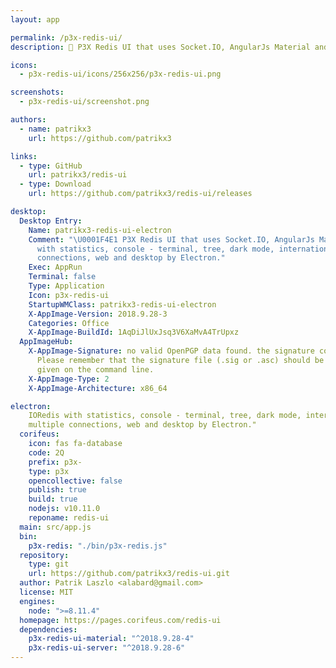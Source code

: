 ```yaml
---
layout: app

permalink: /p3x-redis-ui/
description: 📡 P3X Redis UI that uses Socket.IO, AngularJs Material and IORedis with statistics, console - terminal, tree, dark mode, internationalization, multiple connections, web and desktop by Electron.

icons:
  - p3x-redis-ui/icons/256x256/p3x-redis-ui.png

screenshots:
  - p3x-redis-ui/screenshot.png

authors:
  - name: patrikx3
    url: https://github.com/patrikx3

links:
  - type: GitHub
    url: patrikx3/redis-ui
  - type: Download
    url: https://github.com/patrikx3/redis-ui/releases

desktop:
  Desktop Entry:
    Name: patrikx3-redis-ui-electron
    Comment: "\U0001F4E1 P3X Redis UI that uses Socket.IO, AngularJs Material and IORedis
      with statistics, console - terminal, tree, dark mode, internationalization, multiple
      connections, web and desktop by Electron."
    Exec: AppRun
    Terminal: false
    Type: Application
    Icon: p3x-redis-ui
    StartupWMClass: patrikx3-redis-ui-electron
    X-AppImage-Version: 2018.9.28-3
    Categories: Office
    X-AppImage-BuildId: 1AqDiJlUxJsq3V6XaMvA4TrUpxz
  AppImageHub:
    X-AppImage-Signature: no valid OpenPGP data found. the signature could not be verified.
      Please remember that the signature file (.sig or .asc) should be the first file
      given on the command line.
    X-AppImage-Type: 2
    X-AppImage-Architecture: x86_64

electron:
    IORedis with statistics, console - terminal, tree, dark mode, internationalization,
    multiple connections, web and desktop by Electron."
  corifeus:
    icon: fas fa-database
    code: 2Q
    prefix: p3x-
    type: p3x
    opencollective: false
    publish: true
    build: true
    nodejs: v10.11.0
    reponame: redis-ui
  main: src/app.js
  bin:
    p3x-redis: "./bin/p3x-redis.js"
  repository:
    type: git
    url: https://github.com/patrikx3/redis-ui.git
  author: Patrik Laszlo <alabard@gmail.com>
  license: MIT
  engines:
    node: ">=8.11.4"
  homepage: https://pages.corifeus.com/redis-ui
  dependencies:
    p3x-redis-ui-material: "^2018.9.28-4"
    p3x-redis-ui-server: "^2018.9.28-6"
---
```

